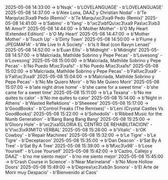 2025-05-08 14:33:00 -> b'Nsqk' - b'LOVELANGUAGE' - b'LOVELANGUAGE'
2025-05-08 14:37:00 -> b'Alex Luna, DAAZ y Christian Nodal' - b'Te Marqu\xc3\xa9 Pedo (Remix)' - b'Te Marqu\xc3\xa9 Pedo (Remix)'
2025-05-08 14:41:00 -> b'Sabino' - b'Yang' - b'\xc2\xbfQu\xc3\xa9 Pas\xc3\xb3 Mi Amor?'
2025-05-08 14:44:00 -> b'Mother Mother' - b'O My Heart (Extended Edition)' - b'O My Heart'
2025-05-08 14:47:00 -> b'Mother Mother' - b'Touch Up' - b'Dirty Town'
2025-05-08 14:50:00 -> b'Flume y JPEGMAFIA' - b'We Live In A Society' - b'Is It Real (con Ravyn Lenae)'
2025-05-08 14:52:00 -> b'Euan Ellis' - b'Midnight' - b'Midnight'
2025-05-08 14:57:00 -> b'Malcriada, Mathilde Sobrino y Pepe Pecas' - b'Lovesong' - b'Lovesong'
2025-05-08 15:00:00 -> b'Malcriada, Mathilde Sobrino y Pepe Pecas' - b'No Puedo M\xc3\xa1s!' - b'No Puedo M\xc3\xa1s!'
2025-05-08 15:02:00 -> b'Malcriada, Mathilde Sobrino y Pepe Pecas' - b'Fall\xc3\xa9' - b'Fall\xc3\xa9'
2025-05-08 15:04:00 -> b'Malcriada, Mathilde Sobrino y Pepe Pecas' - b'No Me Quiero Morir' - b'No Me Quiero Morir'
2025-05-08 15:07:00 -> b'late night drive home' - b'she came for a sweet time' - b'she came for a sweet time'
2025-05-08 15:11:00 -> b'La Texana' - b'No me quites tu calor' - b'No me quites tu calor'
2025-05-08 15:14:00 -> b'Night in Athens' - b'Wasted Reflektions' - b'Sheeeee'
2025-05-08 15:17:00 -> b'GoodBooks' - b'Control Freaks (The Remixes)' - b'Leni (Crystal Castles Vs GoodBooks)'
2025-05-08 15:22:00 -> b'Sohodolls' - b'Ribbed Music for the Numb Generation' - b'Bang Bang Bang Bang'
2025-05-08 15:25:00 -> b'Gloory Hole' - b'\xc2\xa1GLORIA EL CENTRO DE REHABILITACION!' - b'V\xc3\x93MITO VERBAL'
2025-05-08 15:28:00 -> b'Vitalic' - b'OK Cowboy' - b'Repair Machines'
2025-05-08 15:32:00 -> b'Le Tigre' - b'Le Tigre' - b'Deceptacon'
2025-05-08 15:35:00 -> b'Dan Deacon' - b'Sat By A Tree' - b'Sat By A Tree'
2025-05-08 15:39:00 -> b'M\xc3\x98' - b'Lose Yourself' - b'Lose Yourself'
2025-05-08 15:42:00 -> b'Caztro, Callejo y DAAZ' - b'no me siento mejor' - b'no me siento mejor'
2025-05-08 15:45:00 -> b'Crash Course in Science' - b'Near Marineland' - b'No More Hollow Doors'
2025-05-08 15:49:00 -> b'Depresi\xc3\xb3n Sonora' - b'El Arte de Morir muy Despacio' - b'Bienvenido al Caos'

